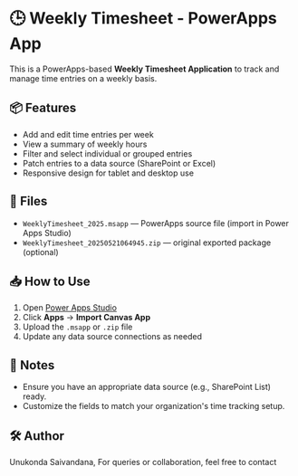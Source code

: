 # 🕒 Weekly Timesheet - PowerApps App

This is a PowerApps-based **Weekly Timesheet Application** to track and manage time entries on a weekly basis.

## 📦 Features

- Add and edit time entries per week
- View a summary of weekly hours
- Filter and select individual or grouped entries
- Patch entries to a data source (SharePoint or Excel)
- Responsive design for tablet and desktop use

## 📂 Files

- `WeeklyTimesheet_2025.msapp` — PowerApps source file (import in Power Apps Studio)
- `WeeklyTimesheet_20250521064945.zip` — original exported package (optional)

## 📥 How to Use

1. Open [Power Apps Studio](https://make.powerapps.com)
2. Click **Apps** → **Import Canvas App**
3. Upload the `.msapp` or `.zip` file
4. Update any data source connections as needed

## 📌 Notes

- Ensure you have an appropriate data source (e.g., SharePoint List) ready.
- Customize the fields to match your organization's time tracking setup.

## 🛠️ Author

Unukonda Saivandana,
For queries or collaboration, feel free to contact
